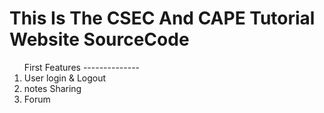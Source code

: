 This Is The CSEC And CAPE Tutorial Website SourceCode
======

<ol>
First Features
--------------
<li>User login & Logout </li>
<li>notes Sharing </li>
<li>Forum </li>
</ol>
